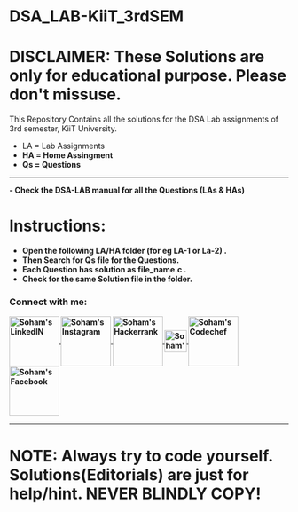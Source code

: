 # DSA_LAB-KiiT_3rdSEM

# DISCLAIMER: These Solutions are only for educational purpose. Please don't missuse. 

This Repository Contains all the solutions for the DSA Lab assignments of 3rd semester, KiiT University.

- LA = Lab Assignments
- <b>HA = Home Assingment 
- <b>Qs = Questions 
<hr>
- Check the DSA-LAB manual for all the Questions (LAs & HAs)

# Instructions: 
- <b>Open the following LA/HA folder (for eg LA-1 or La-2) . 
- <b>Then Search for Qs file for the Questions. 
- <b>Each Question has solution as file_name.c . 
- <b>Check for the same Solution file in the folder.

### Connect with me:
<a href="https://www.linkedin.com/in/soham-samanta-5732b41b5/">
  <img align="center" alt="Soham's LinkedIN" width="90px" src="https://img.shields.io/badge/-LinkedIn-000?&logo=linkedin&logoColor=68217A" />
</a>
<a href="https://www.instagram.com/sohamsamanta2/">
  <img align="center" alt="Soham's Instagram" width="90px" src="https://img.shields.io/badge/-Instagram-000?&logo=instagram&logoColor=FC444F" />
</a>
<!-- <a href="https://github.com/soham-samanta">
  <img align="center" alt="Soham's Github" width="90px" src="https://img.shields.io/badge/-GitHub-000?&logo=github&logoColor=1572B6" />
</a> -->
<a href="https://www.hackerrank.com/sohamsamanta2?hr_r=1">
  <img align="center" alt="Soham's Hackerrank" width="90px" src="https://img.shields.io/badge/-HackerRank-000?&logo=hackerrank&logoColor=47A248" />
</a>
  <a href="https://auth.geeksforgeeks.org/user/sohamsamanta2">
  <img align="center" alt="Soham's GFG" width="40px" src="https://img.shields.io/badge/-GeeksForGeeks-000?&logo=geeksforgeeks&logoColor=green" />
</a>
<a href="https://www.codechef.com/users/soham_cp_noob">
  <img align="center" alt="Soham's Codechef" width="90px" src="https://img.shields.io/badge/-CodeChef-000?&logo=codechef&logoColor=ddc508" />
</a>
<!-- <a href="mailto:sohamsamanta2@gmail.com?subject=Hey%20Soham,%20From%20Github">
  <img align="center" alt="Soham's Gmail" width="90px" src="https://img.shields.io/badge/-Gmail-000?&logo=gmail&logoColor=F05032" />
</a> -->
<a href="https://www.facebook.com/soham.samnata">
  <img align="center" alt="Soham's Facebook" width="90px" src="https://img.shields.io/badge/-Facebook-000?&logo=facebook&logoColor=1572B6" />
</a>
<br>

<hr>
  
# NOTE: Always try to code yourself. Solutions(Editorials) are just for help/hint. NEVER BLINDLY COPY!

